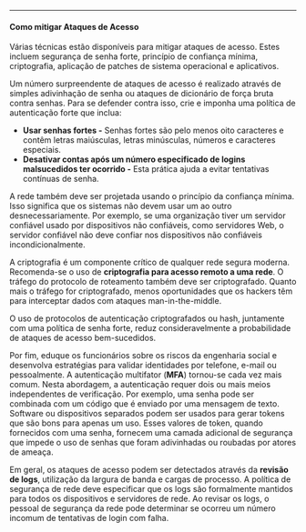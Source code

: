 















----
#### Como mitigar Ataques de Acesso
Várias técnicas estão disponíveis para mitigar ataques de acesso. Estes incluem segurança de senha forte, princípio de confiança mínima, criptografia, aplicação de patches de sistema operacional e aplicativos.

Um número surpreendente de ataques de acesso é realizado através de simples adivinhação de senha ou ataques de dicionário de força bruta contra senhas. Para se defender contra isso, crie e imponha uma política de autenticação forte que inclua:

- **Usar senhas fortes -** Senhas fortes são pelo menos oito caracteres e contêm letras maiúsculas, letras minúsculas, números e caracteres especiais.
- **Desativar contas após um número especificado de logins malsucedidos ter ocorrido -** Esta prática ajuda a evitar tentativas contínuas de senha.

A rede também deve ser projetada usando o princípio da confiança mínima. Isso significa que os sistemas não devem usar um ao outro desnecessariamente. Por exemplo, se uma organização tiver um servidor confiável usado por dispositivos não confiáveis, como servidores Web, o servidor confiável não deve confiar nos dispositivos não confiáveis incondicionalmente.

A criptografia é um componente crítico de qualquer rede segura moderna. Recomenda-se o uso de **criptografia para acesso remoto a uma rede**. O tráfego do protocolo de roteamento também deve ser criptografado. Quanto mais o tráfego for criptografado, menos oportunidades que os hackers têm para interceptar dados com ataques man-in-the-middle.

O uso de protocolos de autenticação criptografados ou hash, juntamente com uma política de senha forte, reduz consideravelmente a probabilidade de ataques de acesso bem-sucedidos.

Por fim, eduque os funcionários sobre os riscos da engenharia social e desenvolva estratégias para validar identidades por telefone, e-mail ou pessoalmente. A autenticação multifator (**MFA**) tornou-se cada vez mais comum. Nesta abordagem, a autenticação requer dois ou mais meios independentes de verificação. 
Por exemplo, uma senha pode ser combinada com um código que é enviado por uma mensagem de texto. Software ou dispositivos separados podem ser usados para gerar tokens que são bons para apenas um uso. Esses valores de token, quando fornecidos com uma senha, fornecem uma camada adicional de segurança que impede o uso de senhas que foram adivinhadas ou roubadas por atores de ameaça.

Em geral, os ataques de acesso podem ser detectados através da **revisão de logs**, utilização da largura de banda e cargas de processo. A política de segurança de rede deve especificar que os logs são formalmente mantidos para todos os dispositivos e servidores de rede. Ao revisar os logs, o pessoal de segurança da rede pode determinar se ocorreu um número incomum de tentativas de login com falha.
